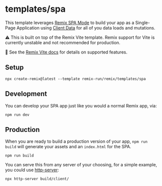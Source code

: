 # templates/spa

This template leverages [Remix SPA Mode](https://remix.run/docs/en/main/future/spa-mode) to build your app as a Single-Page Application using [Client Data](https://remix.run/docs/en/main/guides/client-data) for all of you data loads and mutations.

⚠️ This is built on top of the Remix Vite template. Remix support for Vite is currently unstable and not recommended for production.

📖 See the [Remix Vite docs][remix-vite-docs] for details on supported features.

## Setup

```shellscript
npx create-remix@latest --template remix-run/remix/templates/spa
```

## Development

You can develop your SPA app just like you would a normal Remix app, via:

```shellscript
npm run dev
```

## Production

When you are ready to build a production version of your app, `npm run build` will generate your assets and an `index.html` for the SPA.

```shellscript
npm run build
```

You can serve this from any server of your choosing, for a simple example, you could use [http-server](https://www.npmjs.com/package/http-server):

```shellscript
npx http-server build/client/
```

[remix-vite-docs]: https://remix.run/docs/en/main/future/vite
